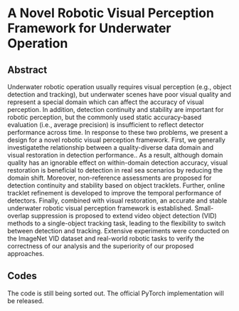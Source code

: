 # A Novel Robotic Visual Perception Framework for Underwater Operation
## Abstract
Underwater robotic operation usually requires visual perception (e.g., object detection and tracking), but underwater scenes have poor visual quality and represent a special domain which can affect the accuracy of visual perception. In addition, detection continuity and stability are important for robotic perception, but the commonly
used static accuracy-based evaluation (i.e., average precision) is insufficient to reflect detector performance across time. In response to these two problems, we present a design for a novel robotic visual perception framework. First, we generally investigatethe relationship between a quality-diverse data domain and visual restoration in detection performance.. As a result, although domain quality has an ignorable effect on within-domain detection accuracy, visual restoration is beneficial to detection in real sea scenarios by reducing the domain shift. Moreover, non-reference assessments are proposed for detection continuity and stability based on object tracklets. Further, online tracklet refinement is developed to improve the temporal performance of detectors. Finally, combined with visual restoration, an accurate and stable underwater robotic visual perception framework is established. Small-overlap suppression is proposed to extend video object detection (VID) methods to a single-object tracking task, leading to the flexibility to switch between detection and tracking. Extensive experiments were conducted on the ImageNet VID dataset and real-world robotic tasks to verify the correctness of our analysis and the superiority of our proposed approaches.
## Codes
The code is still being sorted out. The official PyTorch implementation will be released.

